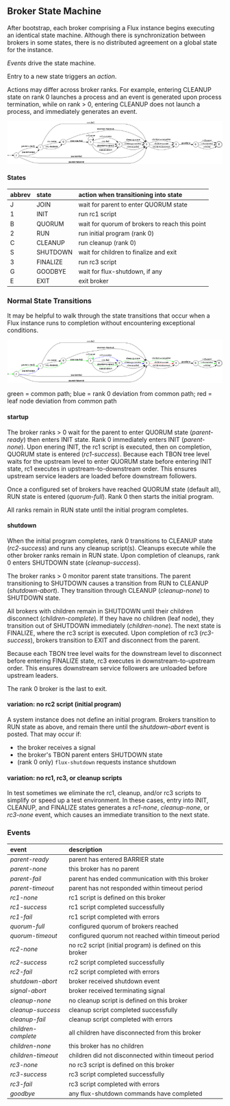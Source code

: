 ## Broker State Machine

After bootstrap, each broker comprising a Flux instance begins executing an
identical state machine.  Although there is synchronization between brokers
in some states, there is no distributed agreement on a global state for the
instance.

_Events_ drive the state machine.

Entry to a new state triggers an _action_.

Actions may differ across broker ranks.  For example, entering CLEANUP state
on rank 0 launches a process and an event is generated upon process termination,
while on rank > 0, entering CLEANUP does not launch a process, and immediately
generates an event.

![broker state machine picture](states.png)

#### States

**abbrev**	| **state**	| **action when transitioning into state**
:--		| :--		| :--
J		| JOIN		| wait for parent to enter QUORUM state
1		| INIT		| run rc1 script
B		| QUORUM	| wait for quorum of brokers to reach this point
2		| RUN		| run initial program (rank 0)
C		| CLEANUP	| run cleanup (rank 0)
S		| SHUTDOWN	| wait for children to finalize and exit
3		| FINALIZE	| run rc3 script
G		| GOODBYE       | wait for flux-shutdown, if any
E		| EXIT		| exit broker

### Normal State Transitions

It may be helpful to walk through the state transitions that occur when
a Flux instance runs to completion without encountering exceptional conditions.

![broker state machine picture - normal](states_norm.png)

green = common path; blue = rank 0 deviation from common path; red = leaf node deviation from common path

#### startup

The broker ranks > 0 wait for the parent to enter QUORUM state (_parent-ready_)
then enters INIT state.  Rank 0 immediately enters INIT (_parent-none_).
Upon enering INIT, the rc1 script is executed, then on completion, QUORUM
state is entered (_rc1-success_).  Because each TBON tree level waits for the
upstream level to enter QUORUM state before entering INIT state, rc1 executes
in upstream-to-downstream order.  This ensures upstream service leaders are
loaded before downstream followers.

Once a configured set of brokers have reached QUORUM state (default all),
RUN state is entered (_quorum-full_).  Rank 0 then starts the initial program.

All ranks remain in RUN state until the initial program completes.

#### shutdown

When the initial program completes, rank 0 transitions to CLEANUP state
(_rc2-success_) and runs any cleanup script(s).  Cleanups execute while the
other broker ranks remain in RUN state.  Upon completion of cleanups, rank 0
enters SHUTDOWN state (_cleanup-success_).

The broker ranks > 0 monitor parent state transitions.  The parent
transitioning to SHUTDOWN causes a transition from RUN to CLEANUP
(_shutdown-abort_).  They transition through CLEANUP (_cleanup-none_)
to SHUTDOWN state.

All brokers with children remain in SHUTDOWN until their children disconnect
(_children-complete_).  If they have no children (leaf node), they transition
out of SHUTDOWN immediately (_children-none_). The next state is FINALIZE,
where the rc3 script is executed.  Upon completion of rc3 (_rc3-success_),
brokers transition to EXIT and disconnect from the parent.

Because each TBON tree level waits for the downstream level to disconnect
before entering FINALIZE state, rc3 executes in downstream-to-upstream order.
This ensures downstream service followers are unloaded before upstream leaders.

The rank 0 broker is the last to exit.

#### variation: no rc2 script (initial program)

A system instance does not define an initial program.  Brokers transition to
RUN state as above, and remain there until the _shutdown-abort_ event is
posted.  That may occur if:
- the broker receives a signal
- the broker's TBON parent enters SHUTDOWN state
- (rank 0 only) `flux-shutdown` requests instance shutdown

#### variation: no rc1, rc3, or cleanup scripts

In test sometimes we eliminate the rc1, cleanup, and/or rc3 scripts to simplify
or speed up a test environment.  In these cases, entry into INIT, CLEANUP,
and FINALIZE states generates a _rc1-none_, _cleanup-none_, or _rc3-none_ event,
which causes an immediate transition to the next state.

### Events

**event**	| **description**
:--		| :--
_parent-ready_	| parent has entered BARRIER state
_parent-none_	| this broker has no parent
_parent-fail_	| parent has ended communication with this broker
_parent-timeout_ | parent has not responded within timeout period
_rc1-none_	| rc1 script is defined on this broker
_rc1-success_	| rc1 script completed successfully
_rc1-fail_	| rc1 script completed with errors
_quorum-full_	| configured quorum of brokers reached
_quorum-timeout_ | configured quorum not reached within timeout period
_rc2-none_	| no rc2 script (initial program) is defined on this broker
_rc2-success_	| rc2 script completed successfully
_rc2-fail_	| rc2 script completed with errors
_shutdown-abort_ | broker received shutdown event
_signal-abort_	| broker received terminating signal
_cleanup-none_	| no cleanup script is defined on this broker
_cleanup-success_ | cleanup script completed successfully
_cleanup-fail_	| cleanup script completed with errors
_children-complete_ | all children have disconnected from this broker
_children-none_ | this broker has no children
_children-timeout_ | children did not disconnected within timeout period
_rc3-none_	| no rc3 script is defined on this broker
_rc3-success_	| rc3 script completed successfully
_rc3-fail_	| rc3 script completed with errors
_goodbye_	| any flux-shutdown commands have completed

